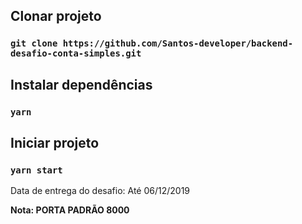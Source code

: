 ## Clonar projeto

### `git clone https://github.com/Santos-developer/backend-desafio-conta-simples.git`

## Instalar dependências

### `yarn`

## Iniciar projeto

### `yarn start`

Data de entrega do desafio: Até 06/12/2019

**Nota: PORTA PADRÃO 8000**